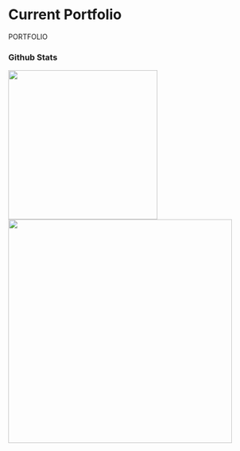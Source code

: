 # Current Portfolio
PORTFOLIO
### Github Stats
<p align="left">
<a href="https://github.com/ZufarNaufal">
  <img height="300em" src="https://github-readme-stats-eight-theta.vercel.app/api?username=zufarnaufal&show_icons=true&bg_color=30,e96443,904e95&title_color=fff&text_color=fff&theme=synthwave&include_all_commits=true&count_private=true"/>
  <img height="450em" src="https://github-readme-stats.vercel.app/api/top-langs/?username=zufarnaufal&layout=donut-vertical&bg_color=30,ad5389,3c1053&title_color=fff&text_color=fff&langs_count=8&theme=algolia"/>
</a>
</p>

